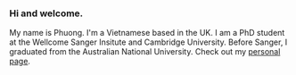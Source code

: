 ### Hi and welcome. 
My name is Phuong. I'm a Vietnamese based in the UK. I am a PhD student at the Wellcome Sanger Insitute and Cambridge University. Before Sanger, I graduated from the Australian National University. Check out my [personal page](https://phuong-le.github.io/). 

<!--
**Phuong-Le/phuong-le** is a ✨ _special_ ✨ repository because its `README.md` (this file) appears on your GitHub profile.

Here are some ideas to get you started:

- 🔭 I’m currently working on ...
- 🌱 I’m currently learning ...
- 👯 I’m looking to collaborate on ...
- 🤔 I’m looking for help with ...
- 💬 Ask me about ...
- 📫 How to reach me: ...
- 😄 Pronouns: ...
- ⚡ Fun fact: ...
-->

